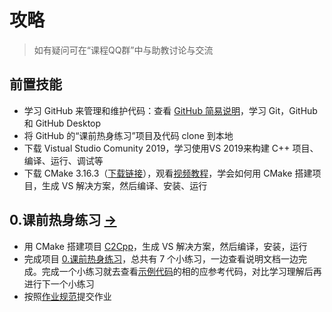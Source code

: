 # 攻略

> 如有疑问可在“课程QQ群”中与助教讨论与交流

## 前置技能

- 学习 GitHub 来管理和维护代码：查看 [GitHub 简易说明](Softwares/Github.md)，学习 Git，GitHub 和 GitHub Desktop
- 将 GitHub 的“课前热身练习”项目及代码 clone 到本地
- 下载 Vistual Studio Comunity 2019，学习使用VS 2019来构建 C++ 项目、编译、运行、调试等
- 下载 CMake 3.16.3（[下载链接](https://github.com/Kitware/CMake/releases/download/v3.16.3/cmake-3.16.3-win64-x64.msi)），观看[视频教程](https://www.bilibili.com/video/av85644125/)，学会如何用 CMake 搭建项目，生成 VS 解决方案，然后编译、安装、运行

## 0.课前热身练习 [->](Homeworks/0_CppPratices/) 

- 用 CMake 搭建项目 [C2Cpp](Homeworks/0_CppPratices/documents/1_BasicDArray/C2Cpp)，生成 VS 解决方案，然后编译，安装，运行
- 完成项目 [0.课前热身练习](Homeworks/0_CppPratices/project/)，总共有 7 个小练习，一边查看说明文档一边完成。完成一个小练习就去查看[示例代码](Homeworks/0_CppPratices/samples)的相的应参考代码，对比学习理解后再进行下一个小练习
- 按照[作业规范](Homeworks/README.md)提交作业

